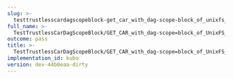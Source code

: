 ```yaml
---
slug: >-
  testtrustlesscardagscopeblock-get_car_with_dag-scope-block_of_unixfs_file_on_a_path_(format-car)-header_accept-ranges
full_name: >-
  TestTrustlessCarDagScopeBlock/GET_CAR_with_dag-scope=block_of_UnixFS_file_on_a_path_(format=car)/Header_Accept-Ranges
outcome: pass
title: >-
  TestTrustlessCarDagScopeBlock/GET_CAR_with_dag-scope=block_of_UnixFS_file_on_a_path_(format=car)/Header_Accept-Ranges
implementation_id: kubo
version: dev-44b0eaa-dirty
---
```


